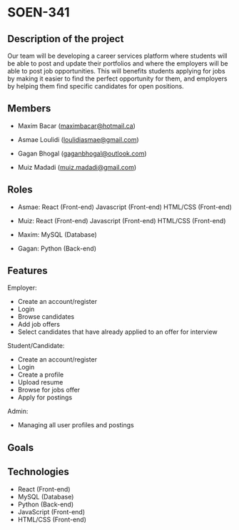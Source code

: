 # SOEN-341

## Description of the project

Our team will be developing a career services platform where students will be able to post and update their portfolios and where the employers will be able to post job opportunities. This will benefits students applying for jobs by making it easier to find the perfect opportunity for them, and employers by helping them find specific candidates for open positions. 

## Members

- Maxim Bacar (maximbacar@hotmail.ca)

- Asmae Loulidi (loulidiasmae@gmail.com)

- Gagan Bhogal (gaganbhogal@outlook.com)

- Muiz Madadi (muiz.madadi@gmail.com)

## Roles

- Asmae: React (Front-end)
         Javascript (Front-end)
         HTML/CSS (Front-end)

- Muiz: React (Front-end)
        Javascript (Front-end)
        HTML/CSS (Front-end)

- Maxim: MySQL (Database)

- Gagan: Python (Back-end)

## Features

Employer: 
- Create an account/register
- Login
- Browse candidates
- Add job offers
- Select candidates that have already applied to an offer for interview

Student/Candidate:
- Create an account/register
- Login
- Create a profile
- Upload resume
- Browse for jobs offer
- Apply for postings

Admin:
- Managing all user profiles and postings

## Goals

## Technologies

- React (Front-end)
- MySQL (Database)
- Python (Back-end)
- JavaScript (Front-end)
- HTML/CSS (Front-end)
